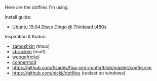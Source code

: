 Here are the dotfiles I'm using. 

Install guide:

* [Ubuntu 19.04 Disco Dingo @ Thinkpad t480s](thinkpad_ubuntu_install.md)

Inspiration & Kudos:

* [samoshkin](https://github.com/samoshkin/dotfiles) (tmux)
* [cbracken](https://github.com/cbracken/mutt) (mutt)
* [webgefrickel](https://github.com/webgefrickel/dotfiles)
* [connermcd](https://github.com/connermcd/dotfiles)
* https://github.com/fisadev/fisa-vim-config/blob/master/config.vim
* https://github.com/nickjj/dotfiles (toolset on windows)
